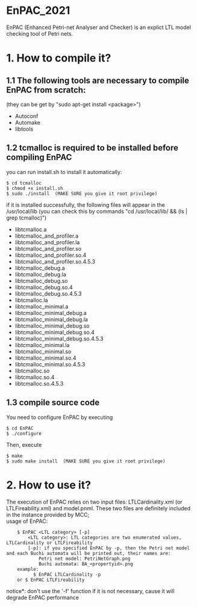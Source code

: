 # EnPAC_2021
EnPAC (Enhanced Petri-net Analyser and Checker) is an explict LTL model checking tool of Petri nets.

# 1. How to compile it?  
## 1.1 The following tools are necessary to compile EnPAC from scratch:  
(they can be get by "sudo apt-get install \<package\>")  
- Autoconf
- Automake
- libtools

## 1.2 tcmalloc is required to be installed before compiling EnPAC  
you can run install.sh to install it automatically:  
```
$ cd tcmalloc  
$ chmod +x install.sh  
$ sudo ./install  (MAKE SURE you give it root privilege)  
```
if it is installed successfully, the following files will appear in the /usr/local/lib (you can check this by commands "cd /usr/local/lib/ && (ls | grep tcmalloc)")
- libtcmalloc.a
- libtcmalloc_and_profiler.a
- libtcmalloc_and_profiler.la
- libtcmalloc_and_profiler.so
- libtcmalloc_and_profiler.so.4
- libtcmalloc_and_profiler.so.4.5.3
- libtcmalloc_debug.a
- libtcmalloc_debug.la
- libtcmalloc_debug.so
- libtcmalloc_debug.so.4
- libtcmalloc_debug.so.4.5.3
- libtcmalloc.la
- libtcmalloc_minimal.a
- libtcmalloc_minimal_debug.a
- libtcmalloc_minimal_debug.la
- libtcmalloc_minimal_debug.so
- libtcmalloc_minimal_debug.so.4
- libtcmalloc_minimal_debug.so.4.5.3
- libtcmalloc_minimal.la
- libtcmalloc_minimal.so
- libtcmalloc_minimal.so.4
- libtcmalloc_minimal.so.4.5.3
- libtcmalloc.so
- libtcmalloc.so.4
- libtcmalloc.so.4.5.3

## 1.3 compile source code

You need to configure EnPAC by executing  
```
$ cd EnPAC  
$ ./configure  
```
Then, execute  
```
$ make  
$ sudo make install  (MAKE SURE you give it root privilege)  
```

# 2. How to use it?  
The execution of EnPAC relies on two input files: LTLCardinality.xml (or LTLFireability.xml) and model.pnml. These two files are definitely included in the instance provided by MCC;  
    usage of EnPAC:  
````
    $ EnPAC <LTL category> [-p]  
        <LTL category>: LTL categories are two enumerated values, LTLCardinality or LTLFireability  
        [-p]: if you specified EnPAC by -p, then the Petri net model and each Buchi automata will be printed out, their names are:  
            Petri net model: PetriNetGraph.png  
            Buchi automata: BA_<propertyid>.png  
    example:  
          $ EnPAC LTLCardinality -p  
    or $ EnPAC LTLFireability  
````  
notice*: don't use the '-f' function if it is not necessary, cause it will degrade EnPAC performance  
